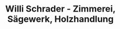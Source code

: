 ---
title: "Willi Schrader - Zimmerei, Sägewerk, Holzhandlung"
url: /gifhorn/willi-schrader-zimmerei-saegewerk-holzhandlung/
shop: Baumarkt
---